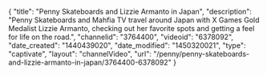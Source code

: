 {
    "title": "Penny Skateboards and Lizzie Armanto in Japan",
    "description": "Penny Skateboards and Mahfia TV travel around Japan with X Games Gold Medalist Lizzie Armanto, checking out her favorite spots and getting a feel for life on the road.",
    "channelid": "3764400",
    "videoid": "6378092",
    "date_created": "1440439020",
    "date_modified": "1450320021",
    "type": "captivate",
    "layout": "channelVideo",
    "url": "\/penny\/penny-skateboards-and-lizzie-armanto-in-japan\/3764400-6378092"
}